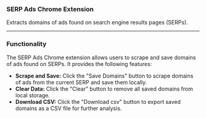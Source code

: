 ### SERP Ads Chrome Extension

Extracts domains of ads found on search engine results pages (SERPs).

---

### Functionality

The SERP Ads Chrome extension allows users to scrape and save domains of ads found on SERPs. It provides the following features:

- **Scrape and Save:** Click the "Save Domains" button to scrape domains of ads from the current SERP and save them locally.
- **Clear Data:** Click the "Clear" button to remove all saved domains from local storage.
- **Download CSV:** Click the "Download csv" button to export saved domains as a CSV file for further analysis.
